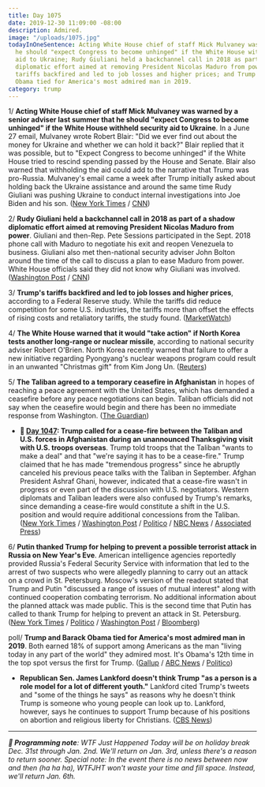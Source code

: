```yaml
---
title: Day 1075
date: 2019-12-30 11:09:00 -08:00
description: Admired.
image: "/uploads/1075.jpg"
todayInOneSentence: Acting White House chief of staff Mick Mulvaney was warned that
  he should "expect Congress to become unhinged" if the White House withheld security
  aid to Ukraine; Rudy Giuliani held a backchannel call in 2018 as part of a shadow
  diplomatic effort aimed at removing President Nicolas Maduro from power; Trump's
  tariffs backfired and led to job losses and higher prices; and Trump and Barack
  Obama tied for America's most admired man in 2019.
category: trump
---
```


1/ **Acting White House chief of staff Mick Mulvaney was warned by a senior adviser last summer that he should "expect Congress to become unhinged" if the White House withheld security aid to Ukraine**. In a June 27 email, Mulvaney wrote Robert Blair: "Did we ever find out about the money for Ukraine and whether we can hold it back?" Blair replied that it was possible, but to "Expect Congress to become unhinged" if the White House tried to rescind spending passed by the House and Senate. Blair also warned that withholding the aid could add to the narrative that Trump was pro-Russia. Mulvaney's email came a week after Trump initially asked about holding back the Ukraine assistance and around the same time Rudy Giuliani was pushing Ukraine to conduct internal investigations into Joe Biden and his son. ([New York Times](https://www.nytimes.com/2019/12/29/us/politics/trump-ukraine-military-aid.html) / [CNN](https://www.cnn.com/2019/12/30/politics/mick-mulvaney-robert-blair-ukraine-aid/))

2/ **Rudy Giuliani held a backchannel call in 2018 as part of a shadow diplomatic effort aimed at removing President Nicolas Maduro from power**. Giuliani and then-Rep. Pete Sessions participated in the Sept. 2018 phone call with Maduro to negotiate his exit and reopen Venezuela to business. Giuliani also met then-national security adviser John Bolton around the time of the call to discuss a plan to ease Maduro from power. White House officials said they did not know why Giuliani was involved. ([Washington Post](https://www.washingtonpost.com/politics/trumps-lawyer-and-the-venezuelan-president-how-giuliani-got-involved-in-back-channel-talks-with-maduro/2019/12/29/289dc6aa-235f-11ea-86f3-3b5019d451db_story.html) / [CNN](https://www.cnn.com/2019/12/29/politics/rudy-giuliani-venezuela-maduro-phone-call/index.html))

3/ **Trump's tariffs backfired and led to job losses and higher prices**, according to a Federal Reserve study. While the tariffs did reduce competition for some U.S. industries, the tariffs more than offset the effects of rising costs and retaliatory tariffs, the study found. ([MarketWatch](https://www.marketwatch.com/story/fed-study-finds-trump-tariffs-backfired-2019-12-27))

4/ **The White House warned that it would "take action" if North Korea tests another long-range or nuclear missile**, according to national security adviser Robert O'Brien. North Korea recently warned that failure to offer a new initiative regarding Pyongyang's nuclear weapons program could result in an unwanted "Christmas gift" from Kim Jong Un. ([Reuters](https://www.reuters.com/article/us-northkorea-missiles-usa-idUSKBN1YX0CM))

5/ **The Taliban agreed to a temporary ceasefire in Afghanistan** in hopes of reaching a peace agreement with the United States, which has demanded a ceasefire before any peace negotiations can begin. Taliban officials did not say when the ceasefire would begin and there has been no immediate response from Washington. ([The Guardian](https://www.theguardian.com/world/2019/dec/30/afghanistans-taliban-ruling-council-ready-for-ceasefire-with-us))

* **📌 [Day 1047](https://whatthefuckjusthappenedtoday.com/2019/12/02/day-1047/): Trump called for a cease-fire between the Taliban and U.S. forces in Afghanistan during an unannounced Thanksgiving visit with U.S. troops overseas**. Trump told troops that the Taliban "wants to make a deal" and that "we're saying it has to be a cease-fire." Trump claimed that he has made "tremendous progress" since he abruptly canceled his previous peace talks with the Taliban in September. Afghan President Ashraf Ghani, however, indicated that a cease-fire wasn't in progress or even part of the discussion with U.S. negotiators. Western diplomats and Taliban leaders were also confused by Trump's remarks, since demanding a cease-fire would constitute a shift in the U.S. position and would require additional concessions from the Taliban. ([New York Times](https://www.nytimes.com/2019/11/29/world/asia/afghanistan-taliban-peace-talks-ghani-trump.html) / [Washington Post](https://www.washingtonpost.com/national-security/trumps-talk-of-afghanistan-cease-fire-appears-to-surprise-the-taliban-afghan-government/2019/11/29/3a661a34-12d1-11ea-b0fc-62cc38411ebb_story.html) / [Politico](https://www.politico.com/news/2019/11/28/trump-makes-surprise-thanksgiving-visit-to-us-troops-in-afghanistan-074388) / [NBC News](https://www.nbcnews.com/politics/politics-news/trump-makes-surprise-thanksgiving-visit-troops-afghanistan-n1093131) / [Associated Press](https://apnews.com/825e94e2f8b340aab6151b47e0aff161))

6/ **Putin thanked Trump for helping to prevent a possible terrorist attack in Russia on New Year's Eve**. American intelligence agencies reportedly provided Russia's Federal Security Service with information that led to the arrest of two suspects who were allegedly planning to carry out an attack on a crowd in St. Petersburg. Moscow's version of the readout stated that Trump and Putin "discussed a range of issues of mutual interest" along with continued cooperation combating terrorism. No additional information about the planned attack was made public. This is the second time that Putin has called to thank Trump for helping to prevent an attack in St. Petersburg. ([New York Times](https://www.nytimes.com/2019/12/29/world/europe/putin-trump-terrorism.html) / [Politico](https://www.politico.com/news/2019/12/29/kremlin-putin-calls-to-thank-trump-for-help-on-terrorism-090430) / [Washington Post](https://www.washingtonpost.com/world/putin-thanks-trump-for-information-that-helped-foil-a-planned-terrorist-attack-in-st-petersburg/2019/12/30/9788ee34-2b32-11ea-bffe-020c88b3f120_story.html) / [Bloomberg](https://www.bloomberg.com/news/articles/2019-12-29/putin-thanks-trump-in-call-for-anti-terrorism-help-kremlin-says))

poll/ **Trump and Barack Obama tied for America's most admired man in 2019**. Both earned 18% of support among Americans as the man "living today in any part of the world" they admired most. It's Obama's 12th time in the top spot versus the first for Trump. ([Gallup](https://news.gallup.com/poll/273125/obama-trump-tie-admired-man-2019.aspx) / [ABC News](https://abcnews.go.com/Politics/trump-obama-tie-americas-admired-man-2019-survey/story?id=67984441) / [Politico](https://www.politico.com/news/2019/12/30/trump-obama-tie-americas-most-admired-man-091023))

* **Republican Sen. James Lankford doesn't think Trump "as a person is a role model for a lot of different youth."** Lankford cited Trump's tweets and "some of the things he says" as reasons why he doesn't think Trump is someone who young people can look up to. Lankford, however, says he continues to support Trump because of his positions on abortion and religious liberty for Christians. ([CBS News](https://www.cbsnews.com/news/james-lankford-on-face-the-nation-gop-senator-says-he-doesnt-believe-trump-is-a-role-model-for-young-people/))

---

***👋 Programming note**: WTF Just Happened Today will be on holiday break Dec. 31st through Jan. 2nd. We'll return on Jan. 3rd, unless there's a reason to return sooner. Special note: In the event there is no news between now and then (ha ha ha), WTFJHT won't waste your time and fill space. Instead, we'll return Jan. 6th.*